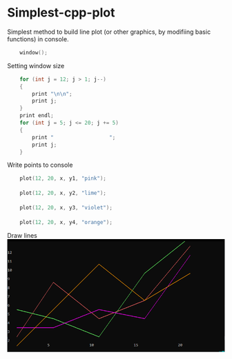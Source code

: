 # Simplest-cpp-plot
Simplest method to build line plot (or other graphics, by modifiing basic functions) in console.

```c++
	window();
```
Setting window size
```c++
	for (int j = 12; j > 1; j--)
	{
		print "\n\n";
		print j;
	}
	print endl;
	for (int j = 5; j <= 20; j += 5)
	{
		print "                  ";
		print j;
	}
```
Write points to console
```c++
	plot(12, 20, x, y1, "pink");

	plot(12, 20, x, y2, "lime");

	plot(12, 20, x, y3, "violet");

	plot(12, 20, x, y4, "orange");
```
Draw lines
![result](result.png)
